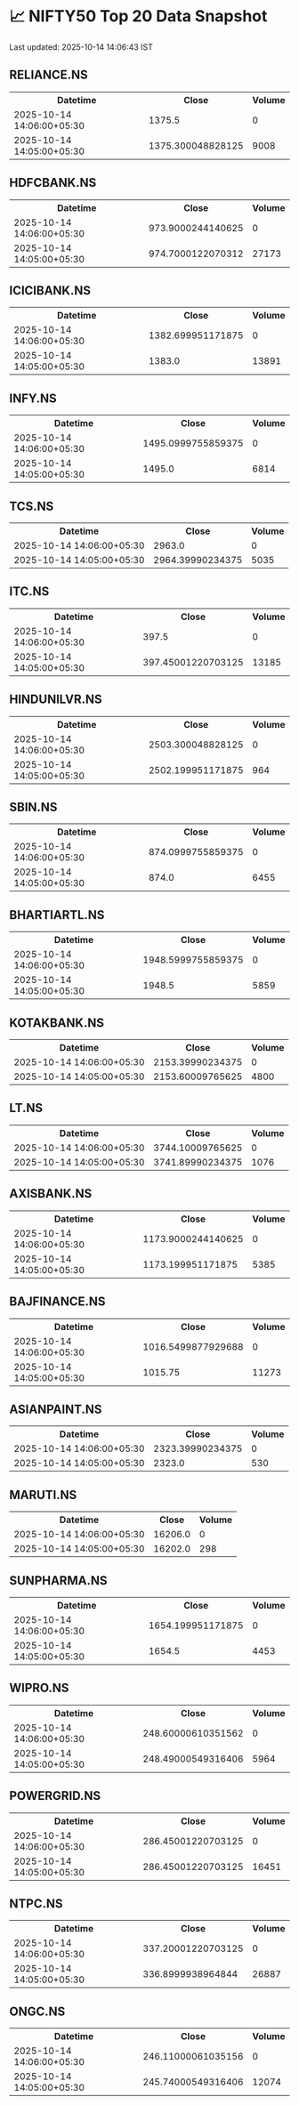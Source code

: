 # 📈 NIFTY50 Top 20 Data Snapshot

Last updated: 2025-10-14 14:06:43 IST

## RELIANCE.NS

<table>
  <tr><th>Datetime</th><th>Close</th><th>Volume</th></tr>
  <tr><td>2025-10-14 14:06:00+05:30</td><td>1375.5</td><td>0</td></tr>
  <tr><td>2025-10-14 14:05:00+05:30</td><td>1375.300048828125</td><td>9008</td></tr>
</table>

## HDFCBANK.NS

<table>
  <tr><th>Datetime</th><th>Close</th><th>Volume</th></tr>
  <tr><td>2025-10-14 14:06:00+05:30</td><td>973.9000244140625</td><td>0</td></tr>
  <tr><td>2025-10-14 14:05:00+05:30</td><td>974.7000122070312</td><td>27173</td></tr>
</table>

## ICICIBANK.NS

<table>
  <tr><th>Datetime</th><th>Close</th><th>Volume</th></tr>
  <tr><td>2025-10-14 14:06:00+05:30</td><td>1382.699951171875</td><td>0</td></tr>
  <tr><td>2025-10-14 14:05:00+05:30</td><td>1383.0</td><td>13891</td></tr>
</table>

## INFY.NS

<table>
  <tr><th>Datetime</th><th>Close</th><th>Volume</th></tr>
  <tr><td>2025-10-14 14:06:00+05:30</td><td>1495.0999755859375</td><td>0</td></tr>
  <tr><td>2025-10-14 14:05:00+05:30</td><td>1495.0</td><td>6814</td></tr>
</table>

## TCS.NS

<table>
  <tr><th>Datetime</th><th>Close</th><th>Volume</th></tr>
  <tr><td>2025-10-14 14:06:00+05:30</td><td>2963.0</td><td>0</td></tr>
  <tr><td>2025-10-14 14:05:00+05:30</td><td>2964.39990234375</td><td>5035</td></tr>
</table>

## ITC.NS

<table>
  <tr><th>Datetime</th><th>Close</th><th>Volume</th></tr>
  <tr><td>2025-10-14 14:06:00+05:30</td><td>397.5</td><td>0</td></tr>
  <tr><td>2025-10-14 14:05:00+05:30</td><td>397.45001220703125</td><td>13185</td></tr>
</table>

## HINDUNILVR.NS

<table>
  <tr><th>Datetime</th><th>Close</th><th>Volume</th></tr>
  <tr><td>2025-10-14 14:06:00+05:30</td><td>2503.300048828125</td><td>0</td></tr>
  <tr><td>2025-10-14 14:05:00+05:30</td><td>2502.199951171875</td><td>964</td></tr>
</table>

## SBIN.NS

<table>
  <tr><th>Datetime</th><th>Close</th><th>Volume</th></tr>
  <tr><td>2025-10-14 14:06:00+05:30</td><td>874.0999755859375</td><td>0</td></tr>
  <tr><td>2025-10-14 14:05:00+05:30</td><td>874.0</td><td>6455</td></tr>
</table>

## BHARTIARTL.NS

<table>
  <tr><th>Datetime</th><th>Close</th><th>Volume</th></tr>
  <tr><td>2025-10-14 14:06:00+05:30</td><td>1948.5999755859375</td><td>0</td></tr>
  <tr><td>2025-10-14 14:05:00+05:30</td><td>1948.5</td><td>5859</td></tr>
</table>

## KOTAKBANK.NS

<table>
  <tr><th>Datetime</th><th>Close</th><th>Volume</th></tr>
  <tr><td>2025-10-14 14:06:00+05:30</td><td>2153.39990234375</td><td>0</td></tr>
  <tr><td>2025-10-14 14:05:00+05:30</td><td>2153.60009765625</td><td>4800</td></tr>
</table>

## LT.NS

<table>
  <tr><th>Datetime</th><th>Close</th><th>Volume</th></tr>
  <tr><td>2025-10-14 14:06:00+05:30</td><td>3744.10009765625</td><td>0</td></tr>
  <tr><td>2025-10-14 14:05:00+05:30</td><td>3741.89990234375</td><td>1076</td></tr>
</table>

## AXISBANK.NS

<table>
  <tr><th>Datetime</th><th>Close</th><th>Volume</th></tr>
  <tr><td>2025-10-14 14:06:00+05:30</td><td>1173.9000244140625</td><td>0</td></tr>
  <tr><td>2025-10-14 14:05:00+05:30</td><td>1173.199951171875</td><td>5385</td></tr>
</table>

## BAJFINANCE.NS

<table>
  <tr><th>Datetime</th><th>Close</th><th>Volume</th></tr>
  <tr><td>2025-10-14 14:06:00+05:30</td><td>1016.5499877929688</td><td>0</td></tr>
  <tr><td>2025-10-14 14:05:00+05:30</td><td>1015.75</td><td>11273</td></tr>
</table>

## ASIANPAINT.NS

<table>
  <tr><th>Datetime</th><th>Close</th><th>Volume</th></tr>
  <tr><td>2025-10-14 14:06:00+05:30</td><td>2323.39990234375</td><td>0</td></tr>
  <tr><td>2025-10-14 14:05:00+05:30</td><td>2323.0</td><td>530</td></tr>
</table>

## MARUTI.NS

<table>
  <tr><th>Datetime</th><th>Close</th><th>Volume</th></tr>
  <tr><td>2025-10-14 14:06:00+05:30</td><td>16206.0</td><td>0</td></tr>
  <tr><td>2025-10-14 14:05:00+05:30</td><td>16202.0</td><td>298</td></tr>
</table>

## SUNPHARMA.NS

<table>
  <tr><th>Datetime</th><th>Close</th><th>Volume</th></tr>
  <tr><td>2025-10-14 14:06:00+05:30</td><td>1654.199951171875</td><td>0</td></tr>
  <tr><td>2025-10-14 14:05:00+05:30</td><td>1654.5</td><td>4453</td></tr>
</table>

## WIPRO.NS

<table>
  <tr><th>Datetime</th><th>Close</th><th>Volume</th></tr>
  <tr><td>2025-10-14 14:06:00+05:30</td><td>248.60000610351562</td><td>0</td></tr>
  <tr><td>2025-10-14 14:05:00+05:30</td><td>248.49000549316406</td><td>5964</td></tr>
</table>

## POWERGRID.NS

<table>
  <tr><th>Datetime</th><th>Close</th><th>Volume</th></tr>
  <tr><td>2025-10-14 14:06:00+05:30</td><td>286.45001220703125</td><td>0</td></tr>
  <tr><td>2025-10-14 14:05:00+05:30</td><td>286.45001220703125</td><td>16451</td></tr>
</table>

## NTPC.NS

<table>
  <tr><th>Datetime</th><th>Close</th><th>Volume</th></tr>
  <tr><td>2025-10-14 14:06:00+05:30</td><td>337.20001220703125</td><td>0</td></tr>
  <tr><td>2025-10-14 14:05:00+05:30</td><td>336.8999938964844</td><td>26887</td></tr>
</table>

## ONGC.NS

<table>
  <tr><th>Datetime</th><th>Close</th><th>Volume</th></tr>
  <tr><td>2025-10-14 14:06:00+05:30</td><td>246.11000061035156</td><td>0</td></tr>
  <tr><td>2025-10-14 14:05:00+05:30</td><td>245.74000549316406</td><td>12074</td></tr>
</table>

